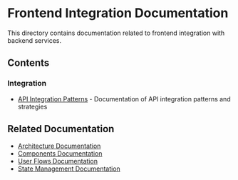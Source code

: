 # Frontend Integration Documentation

This directory contains documentation related to frontend integration with backend services.

## Contents

### Integration
- [API Integration Patterns](api_integration_patterns.md) - Documentation of API integration patterns and strategies

## Related Documentation
- [Architecture Documentation](../architecture/README.md)
- [Components Documentation](../components/README.md)
- [User Flows Documentation](../flows/README.md)
- [State Management Documentation](../state/README.md) 